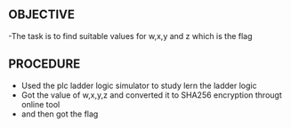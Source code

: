 ## OBJECTIVE
-The task is to find suitable values for w,x,y and z which is the flag

## PROCEDURE
- Used the plc ladder logic simulator to study lern the ladder logic
- Got the value of w,x,y,z and converted it to SHA256 encryption througt online tool
- and then got the flag

